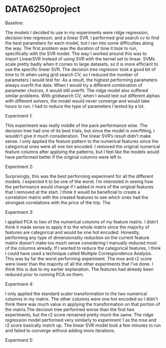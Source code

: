 # DATA6250project

Baseline:

The models I decided to use in my experiments were ridge regression, decision tree regressor, and a linear SVR. I performed grid search cv to find the best parameters for each model, but I ran into some difficulties along the way. The first problem was the duration of time it took to run, specifically with the SVR model. The way I worked around this was to import LinearSVR instead of using SVR with the kernel set to linear. SVMs scale pretty badly when it comes to large datasets, so it is more efficient to use the specific linear SVR. The decision tree regressor took a good bit of time to fit when using grid search CV, so I reduced the number of parameters I would test for. As a result, the highest performing parameters always overfit the data. When I would try a different combination of parameter choices, it would still overfit. The ridge model also suffered similar problems. With gridsearch CV, when I would test out different alphas with different solvers, the model would never converge and would take hours to run. I had to reduce the type of parameters I tested by a lot.

Experiment 1:

This experiment was really middle of the pack performance wise. The decision tree had one of its best trials, but since the model is overfitting, I wouldn’t give it much consideration. The linear SVR’s result didn’t make sense. I only applied the feature pattern to the numerical features since the categorical ones were all one hot encoded. I removed the original numerical feature columns after applying the patterns, but I feel like the models would have performed better if the original columns were left in.

Experiment 2:

Surprisingly, this was the best performing experiment for all the different models. I expected it to be one of the worst. I’m interested in seeing how the performance would change if I added in more of the original features that I removed at the start. I think it would be beneficial to create a correlation matrix with the created features to see which ones had the strongest correlations with the price of the trip. The 

Experiment 3:

I applied PCA to two of the numerical columns of my feature matrix. I didn’t think it made sense to apply it to the whole matrix since the majority of features are categorical and would be one hot encoded. Honestly, performing any type of dimensionality reduction on the current feature matrix doesn’t make too much sense considering I manually reduced most of the columns already. If I wanted to reduce the categorical features, I think I could have used a technique called Multiple Correspondence Analysis. This was by far the worst performing experiment. The mse and r2 score were lower than the majority of all the other experiments that I’ve done. I think this is due to my earlier explanation. The features had already been reduced prior to running PCA on them.

Experiment 4:

I only applied the standard scaler transformation to the two numerical columns in my matrix. The other columns were one hot encoded so I didn't think there was much value in applying the transformation on that portion of the matrix.The decision tree performed worse than the first two experiments, but the r2 score remained pretty much the same. The ridge regression model performed very similarly to experiment 1 as the mse and r2 score basically match up. The linear SVR model took a few minutes to run and failed to converge without adding more iterations. 

Experiment 5:
